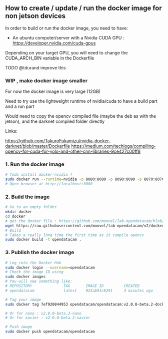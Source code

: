 ## How to create / update / run the docker image for non jetson devices

In order to build or run the docker image, you need to have:

- An ubuntu computer/server with a Nvidia CUDA GPU : https://developer.nvidia.com/cuda-gpus

Depending on your target GPU, you will need to change the CUDA_ARCH_BIN variable in the Dockerfile

TODO @tdurand improve this

### WIP , make docker image smaller 

For now the docker image is very large (12GB)

Need to try use the lightweight runtime of nvidia/cuda to have a build part and a run part

Would need to copy the opencv compiled file (maybe the deb as with the jetson), and the darknet compiled folder directly

Links:

https://github.com/TakuroFukamizu/nvidia-docker-darknet/blob/master/Dockerfile
https://medium.com/techlogs/compiling-opencv-for-cuda-for-yolo-and-other-cnn-libraries-9ce427c00ff8


### 1. Run the docker image

```bash
# Todo install docker-nvidia ?
sudo docker run --runtime=nvidia -p 8080:8080 -p 8090:8090 -p 8070:8070 -v /data/db:/data/db -d --restart unless-stopped opendatacam/opendatacam:v2.0.0-beta.2-dockernvidia
# Open browser at http://localhost:8080
```

### 2. Build the image

```bash
# Go to an empty folder
mkdir docker
cd docker
# get the docker file : https://github.com/moovel/lab-opendatacam/blob/v2/docker/run-cloud/Dockerfile
wget https://raw.githubusercontent.com/moovel/lab-opendatacam/v2/docker/run-cloud/Dockerfile
# Build
# Takes a really long time the first time as it compile opencv
sudo docker build -t opendatacam .
```

### 3. Publish the docker image

```bash
# Log into the Docker Hub
sudo docker login --username=opendatacam
# Check the image ID using
sudo docker images
# You will see something like:
# REPOSITORY              TAG       IMAGE ID         CREATED           SIZE
# opendatacam             latest    023ab91c6291     3 minutes ago     1.975 GB

# Tag your image
sudo docker tag 7ef920844953 opendatacam/opendatacam:v2.0.0-beta.2-dockernvidia

# Or for nano : v2.0.0-beta.2-nano
# Or for xavier : v2.0.0-beta.2-xavier

# Push image
sudo docker push opendatacam/opendatacam
```
